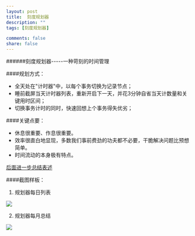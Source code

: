 ```yaml
---
layout: post
title:  刻度规划器
description: ""
tags: [刻度规划器]

comments: false
share: false
---
```




######刻度规划器-----一种苛刻的时间管理

####规划方式：

* 全天处在"计时器"中，以每个事务切换为记录节点；
* 睡前截屏当天计时器列表，重新开启下一天，并花3分钟自省当天计数量和关键用时区间；
* 切换事务计时的同时，快速回想上个事务得失优劣；

####关键点要：

* 休息很重要、作息很重要。
* 效率很直白地显现，多数我们事前费劲的功夫都不必要，干脆解决问题比预想简单。
* 时间流动的本身极有特点。

[后面进一步总结表述](www.ruoxu.me/shi-jian-ji-yao/)

####截图样板：

1. 规划器每日列表
<img src="http://b-egs-studio-images.oss-cn-shenzhen.aliyuncs.com/ruoxu-blog%2Fguihuaqi002.jpg">

2. 规划器每月总结
<img src="http://b-egs-studio-images.oss-cn-shenzhen.aliyuncs.com/ruoxu-blog%2Fguihuaqi001.jpg">

 



 